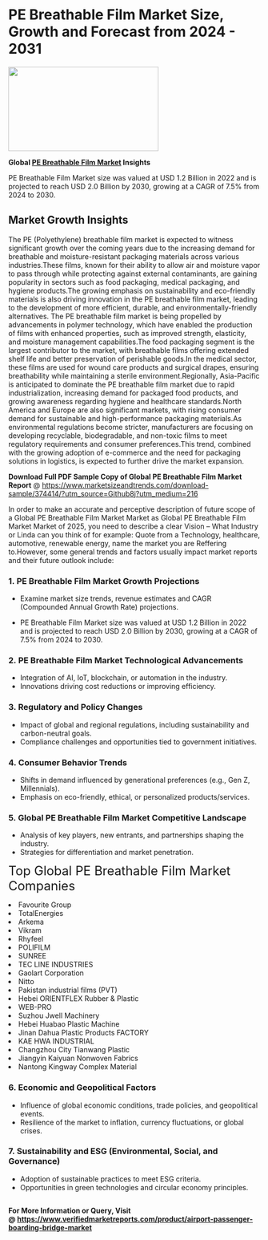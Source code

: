 <H1>PE Breathable Film Market Size, Growth and Forecast from 2024 - 2031</H1><img class="aligncenter size-medium wp-image-584254" src="https://thirdeyenews.in/wp-content/uploads/2024/09/Global-Market-Research-300x168.jpeg" alt="" width="300" height="168" /><p><strong>Global&nbsp;<a href="https://www.marketsizeandtrends.com/download-sample/374414/?utm_source=Github8j?utm_medium=216">PE Breathable Film Market</a> Insights</strong></p><p>PE Breathable Film Market size was valued at USD 1.2 Billion in 2022 and is projected to reach USD 2.0 Billion by 2030, growing at a CAGR of 7.5% from 2024 to 2030.</p><p><h2>Market Growth Insights</h2> The PE (Polyethylene) breathable film market is expected to witness significant growth over the coming years due to the increasing demand for breathable and moisture-resistant packaging materials across various industries.These films, known for their ability to allow air and moisture vapor to pass through while protecting against external contaminants, are gaining popularity in sectors such as food packaging, medical packaging, and hygiene products.The growing emphasis on sustainability and eco-friendly materials is also driving innovation in the PE breathable film market, leading to the development of more efficient, durable, and environmentally-friendly alternatives. The PE breathable film market is being propelled by advancements in polymer technology, which have enabled the production of films with enhanced properties, such as improved strength, elasticity, and moisture management capabilities.The food packaging segment is the largest contributor to the market, with breathable films offering extended shelf life and better preservation of perishable goods.In the medical sector, these films are used for wound care products and surgical drapes, ensuring breathability while maintaining a sterile environment.Regionally, Asia-Pacific is anticipated to dominate the PE breathable film market due to rapid industrialization, increasing demand for packaged food products, and growing awareness regarding hygiene and healthcare standards.North America and Europe are also significant markets, with rising consumer demand for sustainable and high-performance packaging materials.As environmental regulations become stricter, manufacturers are focusing on developing recyclable, biodegradable, and non-toxic films to meet regulatory requirements and consumer preferences.This trend, combined with the growing adoption of e-commerce and the need for packaging solutions in logistics, is expected to further drive the market expansion.</p><p><span class=""><strong>Download Full PDF Sample Copy of Global PE Breathable Film Market Report</strong> @ <a href="https://www.marketsizeandtrends.com/download-sample/374414/?utm_source=Github8j?utm_medium=216" target="_blank">https://www.marketsizeandtrends.com/download-sample/374414/?utm_source=Github8j?utm_medium=216</a></span></p><p>In order to make an accurate and perceptive description of future scope of a Global&nbsp;PE Breathable Film Market Market as Global&nbsp;PE Breathable Film Market Market of 2025, you need to describe a clear Vision &ndash; What Industry or Linda can you think of for example: Quote from a Technology, healthcare, automotive, renewable energy, name the market you are Reffering to.However, some general trends and factors usually impact market reports and their future outlook include:</p><h3>1.&nbsp;<strong>PE Breathable Film Market Growth Projections</strong></h3><ul><li>Examine market size trends, revenue estimates and CAGR (Compounded Annual Growth Rate) projections.</li><li><p>PE Breathable Film Market size was valued at USD 1.2 Billion in 2022 and is projected to reach USD 2.0 Billion by 2030, growing at a CAGR of 7.5% from 2024 to 2030.</p></li></ul><h3>2.&nbsp;<strong>PE Breathable Film Market Technological Advancements</strong></h3><ul><li>Integration of AI, IoT, blockchain, or automation in the industry.</li><li>Innovations driving cost reductions or improving efficiency.</li></ul><h3>3.&nbsp;<strong>Regulatory and Policy Changes</strong></h3><ul><li>Impact of global and regional regulations, including sustainability and carbon-neutral goals.</li><li>Compliance challenges and opportunities tied to government initiatives.</li></ul><h3>4.&nbsp;<strong>Consumer Behavior Trends</strong></h3><ul><li>Shifts in demand influenced by generational preferences (e.g., Gen Z, Millennials).</li><li>Emphasis on eco-friendly, ethical, or personalized products/services.</li></ul><h3>5.&nbsp;<strong>Global PE Breathable Film Market Competitive Landscape</strong></h3><ul><li>Analysis of key players, new entrants, and partnerships shaping the industry.</li><li>Strategies for differentiation and market penetration.</li></ul><p data-pm-slice="1 1 []"><span style="color: inherit; font-family: inherit; font-size: 25px;">Top Global PE Breathable Film Market Companies</span></p><div class="" data-test-id=""><p><li>Favourite Group</li><li> TotalEnergies</li><li> Arkema</li><li> Vikram</li><li> Rhyfeel</li><li> POLIFILM</li><li> SUNREE</li><li> TEC LINE INDUSTRIES</li><li> Gaolart Corporation</li><li> Nitto</li><li> Pakistan industrial films (PVT)</li><li> Hebei ORIENTFLEX Rubber & Plastic</li><li> WEB-PRO</li><li> Suzhou Jwell Machinery</li><li> Hebei Huabao Plastic Machine</li><li> Jinan Dahua Plastic Products FACTORY</li><li> KAE HWA INDUSTRIAL</li><li> Changzhou City Tianwang Plastic</li><li> Jiangyin Kaiyuan Nonwoven Fabrics</li><li> Nantong Kingway Complex Material</li></p></div><h3>6.&nbsp;<strong>Economic and Geopolitical Factors</strong></h3><ul><li>Influence of global economic conditions, trade policies, and geopolitical events.</li><li>Resilience of the market to inflation, currency fluctuations, or global crises.</li></ul><h3>7.&nbsp;<strong>Sustainability and ESG (Environmental, Social, and Governance)</strong></h3><ul><li>Adoption of sustainable practices to meet ESG criteria.</li><li>Opportunities in green technologies and circular economy principles.</li></ul><h2><strong style="font-size: 14px;">For More Information or Query, Visit @&nbsp;</strong><a style="background-color: #ffffff; font-size: 14px;" href="https://www.marketsizeandtrends.com/report/pe-breathable-film-market/" target="_blank">https://www.verifiedmarketreports.com/product/airport-passenger-boarding-bridge-market</a></h2>